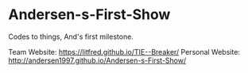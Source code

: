 # Andersen-s-First-Show
Codes to things, And's first milestone.

Team Website: https://litfred.github.io/TIE--Breaker/
Personal Website: http://andersen1997.github.io/Andersen-s-First-Show/
